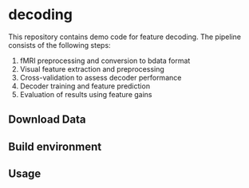 # decoding


This repository contains demo code for feature decoding.
The pipeline consists of the following steps:
1. fMRI preprocessing and conversion to bdata format
2. Visual feature extraction and preprocessing
3. Cross-validation to assess decoder performance
4. Decoder training and feature prediction
5. Evaluation of results using feature gains

Download Data
-------

Build environment
-------------


Usage
-------------

